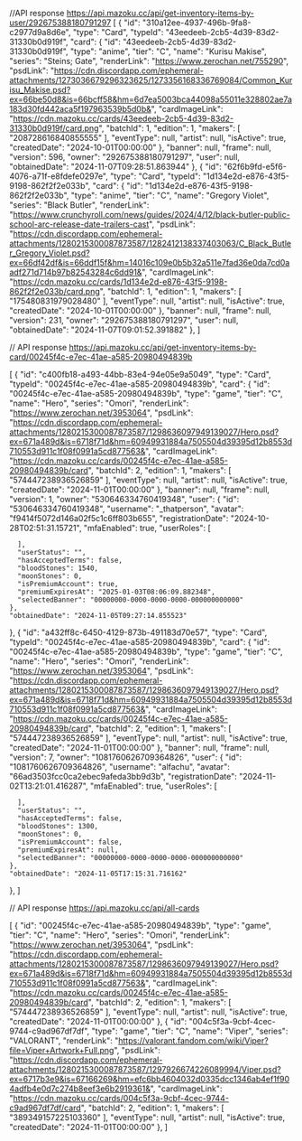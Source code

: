 //API response https://api.mazoku.cc/api/get-inventory-items-by-user/292675388180791297 
[
  {
    "id": "310a12ee-4937-496b-9fa8-c2977d9a8d6e",
    "type": "Card",
    "typeId": "43eedeeb-2cb5-4d39-83d2-31330b0d919f",
    "card": {
      "id": "43eedeeb-2cb5-4d39-83d2-31330b0d919f",
      "type": "anime",
      "tier": "C",
      "name": "Kurisu Makise",
      "series": "Steins; Gate",
      "renderLink": "https://www.zerochan.net/755290",
      "psdLink": "https://cdn.discordapp.com/ephemeral-attachments/1273036679296323625/1273356168336769084/Common_Kurisu_Makise.psd?ex=66be50d8&is=66bcff58&hm=6d7ea5003bca44098a55011e328802ae7a183d30fd442aca5f197963539b5d0b&",
      "cardImageLink": "https://cdn.mazoku.cc/cards/43eedeeb-2cb5-4d39-83d2-31330b0d919f/card.png",
      "batchId": 1,
      "edition": 1,
      "makers": [
        "208728616840855555"
      ],
      "eventType": null,
      "artist": null,
      "isActive": true,
      "createdDate": "2024-10-01T00:00:00"
    },
    "banner": null,
    "frame": null,
    "version": 596,
    "owner": "292675388180791297",
    "user": null,
    "obtainedDate": "2024-11-07T09:28:51.863944"
  },
  {
    "id": "62f6b9fd-e5f6-4076-a71f-e8fdefe0297e",
    "type": "Card",
    "typeId": "1d134e2d-e876-43f5-9198-862f2f2e033b",
    "card": {
      "id": "1d134e2d-e876-43f5-9198-862f2f2e033b",
      "type": "anime",
      "tier": "C",
      "name": "Gregory Violet",
      "series": "Black Butler",
      "renderLink": "https://www.crunchyroll.com/news/guides/2024/4/12/black-butler-public-school-arc-release-date-trailers-cast",
      "psdLink": "https://cdn.discordapp.com/ephemeral-attachments/1280215300087873587/1282412138337403063/C_Black_Butler_Gregory_Violet.psd?ex=66df42df&is=66ddf15f&hm=14016c109e0b5b32a511e7fad36e0da7cd0aadf271d714b97b82543284c6dd91&",
      "cardImageLink": "https://cdn.mazoku.cc/cards/1d134e2d-e876-43f5-9198-862f2f2e033b/card.png",
      "batchId": 1,
      "edition": 1,
      "makers": [
        "175480831979028480"
      ],
      "eventType": null,
      "artist": null,
      "isActive": true,
      "createdDate": "2024-10-01T00:00:00"
    },
    "banner": null,
    "frame": null,
    "version": 231,
    "owner": "292675388180791297",
    "user": null,
    "obtainedDate": "2024-11-07T09:01:52.391882"
  },
]

// API response https://api.mazoku.cc/api/get-inventory-items-by-card/00245f4c-e7ec-41ae-a585-20980494839b

[
  {
    "id": "c400fb18-a493-44bb-83e4-94e05e9a5049",
    "type": "Card",
    "typeId": "00245f4c-e7ec-41ae-a585-20980494839b",
    "card": {
      "id": "00245f4c-e7ec-41ae-a585-20980494839b",
      "type": "game",
      "tier": "C",
      "name": "Hero",
      "series": "Omori",
      "renderLink": "https://www.zerochan.net/3953064",
      "psdLink": "https://cdn.discordapp.com/ephemeral-attachments/1280215300087873587/1298636097949139027/Hero.psd?ex=671a489d&is=6718f71d&hm=60949931884a7505504d39395d12b8553d710553d911c1f08f0991a5cd877563&",
      "cardImageLink": "https://cdn.mazoku.cc/cards/00245f4c-e7ec-41ae-a585-20980494839b/card",
      "batchId": 2,
      "edition": 1,
      "makers": [
        "574447238936526859"
      ],
      "eventType": null,
      "artist": null,
      "isActive": true,
      "createdDate": "2024-11-01T00:00:00"
    },
    "banner": null,
    "frame": null,
    "version": 1,
    "owner": "530646334760419348",
    "user": {
      "id": "530646334760419348",
      "username": "_thatperson",
      "avatar": "f9414f5072d146a02f5c1c6ff803b655",
      "registrationDate": "2024-10-28T02:51:31.15721",
      "mfaEnabled": true,
      "userRoles": [
        
      ],
      "userStatus": "",
      "hasAcceptedTerms": false,
      "bloodStones": 1540,
      "moonStones": 0,
      "isPremiumAccount": true,
      "premiumExpiresAt": "2025-01-03T08:06:09.882348",
      "selectedBanner": "00000000-0000-0000-0000-000000000000"
    },
    "obtainedDate": "2024-11-05T09:27:14.855523"
  },
  {
    "id": "a432ff8c-6450-4129-873b-491183d70e57",
    "type": "Card",
    "typeId": "00245f4c-e7ec-41ae-a585-20980494839b",
    "card": {
      "id": "00245f4c-e7ec-41ae-a585-20980494839b",
      "type": "game",
      "tier": "C",
      "name": "Hero",
      "series": "Omori",
      "renderLink": "https://www.zerochan.net/3953064",
      "psdLink": "https://cdn.discordapp.com/ephemeral-attachments/1280215300087873587/1298636097949139027/Hero.psd?ex=671a489d&is=6718f71d&hm=60949931884a7505504d39395d12b8553d710553d911c1f08f0991a5cd877563&",
      "cardImageLink": "https://cdn.mazoku.cc/cards/00245f4c-e7ec-41ae-a585-20980494839b/card",
      "batchId": 2,
      "edition": 1,
      "makers": [
        "574447238936526859"
      ],
      "eventType": null,
      "artist": null,
      "isActive": true,
      "createdDate": "2024-11-01T00:00:00"
    },
    "banner": null,
    "frame": null,
    "version": 7,
    "owner": "1081760626709364826",
    "user": {
      "id": "1081760626709364826",
      "username": "alfachu",
      "avatar": "66ad3503fcc0ca2ebec9afeda3bb9d3b",
      "registrationDate": "2024-11-02T13:21:01.416287",
      "mfaEnabled": true,
      "userRoles": [
        
      ],
      "userStatus": "",
      "hasAcceptedTerms": false,
      "bloodStones": 1300,
      "moonStones": 0,
      "isPremiumAccount": false,
      "premiumExpiresAt": null,
      "selectedBanner": "00000000-0000-0000-0000-000000000000"
    },
    "obtainedDate": "2024-11-05T17:15:31.716162"
  },
]

// API response https://api.mazoku.cc/api/all-cards

[
  {
    "id": "00245f4c-e7ec-41ae-a585-20980494839b",
    "type": "game",
    "tier": "C",
    "name": "Hero",
    "series": "Omori",
    "renderLink": "https://www.zerochan.net/3953064",
    "psdLink": "https://cdn.discordapp.com/ephemeral-attachments/1280215300087873587/1298636097949139027/Hero.psd?ex=671a489d&is=6718f71d&hm=60949931884a7505504d39395d12b8553d710553d911c1f08f0991a5cd877563&",
    "cardImageLink": "https://cdn.mazoku.cc/cards/00245f4c-e7ec-41ae-a585-20980494839b/card",
    "batchId": 2,
    "edition": 1,
    "makers": [
      "574447238936526859"
    ],
    "eventType": null,
    "artist": null,
    "isActive": true,
    "createdDate": "2024-11-01T00:00:00"
  },
  {
    "id": "004c5f3a-9cbf-4cec-9744-c9ad967df7df",
    "type": "game",
    "tier": "C",
    "name": "Viper",
    "series": "VALORANT",
    "renderLink": "https://valorant.fandom.com/wiki/Viper?file=Viper+Artwork+Full.png",
    "psdLink": "https://cdn.discordapp.com/ephemeral-attachments/1280215300087873587/1297926674226089994/Viper.psd?ex=6717b3e9&is=67166269&hm=efc6bb4604032d0335dcc1346ab4ef1f904adfb4e0d7c274b8eef3e6b2919361&",
    "cardImageLink": "https://cdn.mazoku.cc/cards/004c5f3a-9cbf-4cec-9744-c9ad967df7df/card",
    "batchId": 2,
    "edition": 1,
    "makers": [
      "389349157225103360"
    ],
    "eventType": null,
    "artist": null,
    "isActive": true,
    "createdDate": "2024-11-01T00:00:00"
  },
]